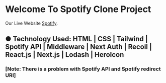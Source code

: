 # Welcome To Spotify Clone Project

Our Live Website [Spotify](https://spotify-clone-project.vercel.app/).

## ● Technology Used: HTML | CSS | Tailwind | Spotify API | Middleware | Next Auth | Recoil | React.js | Next.js | Lodash | HeroIcon

### [Note: There is a problem with Spotify API and Spotify redirect URI]

